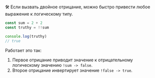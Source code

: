 🛠 Если вызвать двойное отрицание, можно быстро привести любое выражение к логическому типу.

```js
const sum = 2 + 2
const truthy = !!sum

console.log(truthy)
// true
```

Работает это так:

1. Первое отрицание приводит значение к отрицательному логическому значению `!sum -> false`.
1. Второе отрицание инвертирует значение `!false -> true`.
